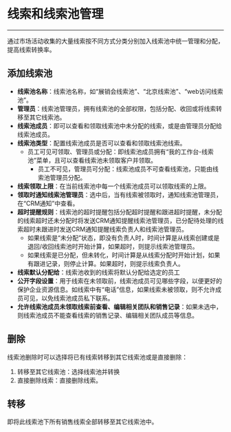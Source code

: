 
# 线索和线索池管理

---

通过市场活动收集的大量线索按不同方式分类分别加入线索池中统一管理和分配，提高线索转换率。



## 添加线索池
- **线索池名称**：线索池名称，如“展销会线索池”、“北京线索池”、“web访问线索池”。
- **管理员**：线索池管理员，拥有线索池的全部权限，包括分配、收回或将线索转移至其它线索池。
- **线索池成员**：即可以查看和领取线索池中未分配的线索，或是由管理员分配给线索池成员。
- **线索池类型**：配置线索池成员是否可以查看和领取线索池线索。
  - 员工可见可领取、管理员或分配：即线索池成员拥有“我的工作台-线索池”菜单，且可以查看线索池未领取客户并领取。 
    - 员工不可见，管理员可分配：线索池成员不可查看线索池，只能由线索池管理员分配。
- **线索领取上限**：在当前线索池中每一个线索池成员可以领取线索的上限。
- **领取时通知线索池管理员**：选中后，当有线索被领取时，通知线索池管理员，在“CRM通知”中查看。
- **超时提醒规则**：线索池的超时提醒包括分配超时提醒和跟进超时提醒，未分配的线索超时还未分配时将发送CRM通知提醒线索池管理员，已分配待处理的线索超时未跟进时发送CRM通知提醒线索负责人和线索池管理员。
  - 如果线索是“未分配”状态，即没有负责人时，时间计算是从线索创建或是退回/收回线索池时开始计算，如果超时，则提示线索池管理员。
  - 如果线索是已分配，但未转化，时间计算是从线索分配时开始计划，如果有跟进记录，则停止计算。如果超时，则提示线索负责人。
- **线索默认分配给**：线索池收到的线索将默认分配给选定的员工
- **公开字段设置**：用于线索在未领取前，线索池成员可见哪些字段，以便更好的保护企业资源信息。如线索中有“电话”信息，如果线索未被领取，则不允许成员可见，以免线索池成员私下联系。
- **允许线索池成员未领取线索前查看、编辑相关团队和销售记录**：如果未选中，则线索池成员不能查看线索的销售记录、编辑相关团队成员等信息。

## 删除
线索池删除时可以选择将已有线索转移到其它线索池或是直接删除：
1. 转移至其它线索池：选择线索池并转换
2. 直接删除线索：直接删除线索。

## 转移
即将此线索池下所有销售线索全部转移至其它线索池中。


















